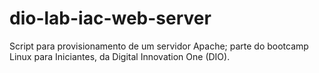# dio-lab-iac-web-server
Script para provisionamento de um servidor Apache; parte do bootcamp Linux para Iniciantes, da Digital Innovation One (DIO).
